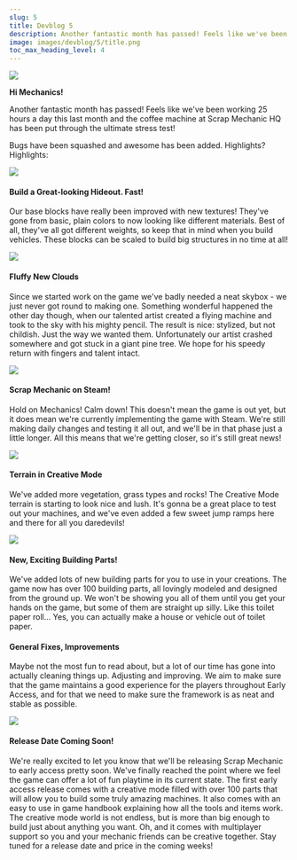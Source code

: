 ```yaml
---
slug: 5
title: Devblog 5
description: Another fantastic month has passed! Feels like we've been working 25 hours a day this last month and the coffee machine at Scrap Mechanic HQ has been put through the ultimate stress test!
image: images/devblog/5/title.png
toc_max_heading_level: 4
---
```


<head>
    <meta name="twitter:card" content="summary_large_image" />
</head>

![](/images/devblog/5/title.png)

**Hi Mechanics!**

Another fantastic month has passed!
Feels like we've been working 25 hours a day this last month
and the coffee machine at Scrap Mechanic HQ has been put
through the ultimate stress test!
<!--truncate-->
Bugs have been squashed and awesome has been added. Highlights? Highlights:

![](/images/devblog/5/textures.jpg)

#### Build a Great-looking Hideout. Fast!

Our base blocks have really been improved with new textures!
They've gone from basic, plain colors to now looking like
different materials. Best of all, they've all got different
weights, so keep that in mind when you build vehicles. These
blocks can be scaled to build big structures in no time at
all!

![](/images/devblog/5/sky.jpg)

#### Fluffy New Clouds

Since we started work on the game we've badly needed a neat
skybox - we just never got round to making one. Something
wonderful happened the other day though, when our talented
artist created a flying machine and took to the sky with his
mighty pencil. The result is nice: stylized, but not childish.
Just the way we wanted them. Unfortunately our artist crashed
somewhere and got stuck in a giant pine tree. We hope for his
speedy return with fingers and talent intact.

![](/images/devblog/5/scrapsteam.png)

#### Scrap Mechanic on Steam!

Hold on Mechanics! Calm down! This doesn't mean the game is
out yet, but it does mean we're currently implementing the
game with Steam. We're still making daily changes and testing
it all out, and we'll be in that phase just a little longer.
All this means that we're getting closer, so it's still great
news!

![](/images/devblog/5/more-terrain-parts.jpg)

#### Terrain in Creative Mode

We've added more vegetation, grass types and rocks! The
Creative Mode terrain is starting to look nice and lush. It's
gonna be a great place to test out your machines, and we've
even added a few sweet jump ramps here and there for all you
daredevils!

![](/images/devblog/5/new-building-parts.jpg)

#### New, Exciting Building Parts!

We've added lots of new building parts for you to use in your
creations. The game now has over 100 building parts, all
lovingly modeled and designed from the ground up. We won't be
showing you all of them until you get your hands on the game,
but some of them are straight up silly. Like this toilet paper
roll... Yes, you can actually make a house or vehicle out of
toilet paper.

#### General Fixes, Improvements

Maybe not the most fun to read about, but a lot of our time
has gone into actually cleaning things up. Adjusting and
improving. We aim to make sure that the game maintains a good
experience for the players throughout Early Access, and for
that we need to make sure the framework is as neat and stable
as possible.

![](/images/devblog/5/coming-soon.jpg)

#### Release Date Coming Soon!

We're really excited to let you know that we'll be releasing
Scrap Mechanic to early access pretty soon. We've finally
reached the point where we feel the game can offer a lot of
fun playtime in its current state. The first early access
release comes with a creative mode filled with over 100 parts
that will allow you to build some truly amazing machines. It
also comes with an easy to use in game handbook explaining how
all the tools and items work. The creative mode world is not
endless, but is more than big enough to build just about
anything you want. Oh, and it comes with multiplayer support
so you and your mechanic friends can be creative together.
Stay tuned for a release date and price in the coming weeks!
